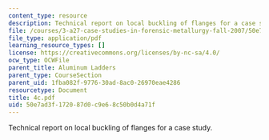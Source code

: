 ```yaml
---
content_type: resource
description: Technical report on local buckling of flanges for a case study.
file: /courses/3-a27-case-studies-in-forensic-metallurgy-fall-2007/50e7ad3f172087d0c9e68c50b0d4a71f_4c.pdf
file_type: application/pdf
learning_resource_types: []
license: https://creativecommons.org/licenses/by-nc-sa/4.0/
ocw_type: OCWFile
parent_title: Aluminum Ladders
parent_type: CourseSection
parent_uid: 1fba082f-9776-30ad-8ac0-26970eae4286
resourcetype: Document
title: 4c.pdf
uid: 50e7ad3f-1720-87d0-c9e6-8c50b0d4a71f
---
```

Technical report on local buckling of flanges for a case study.